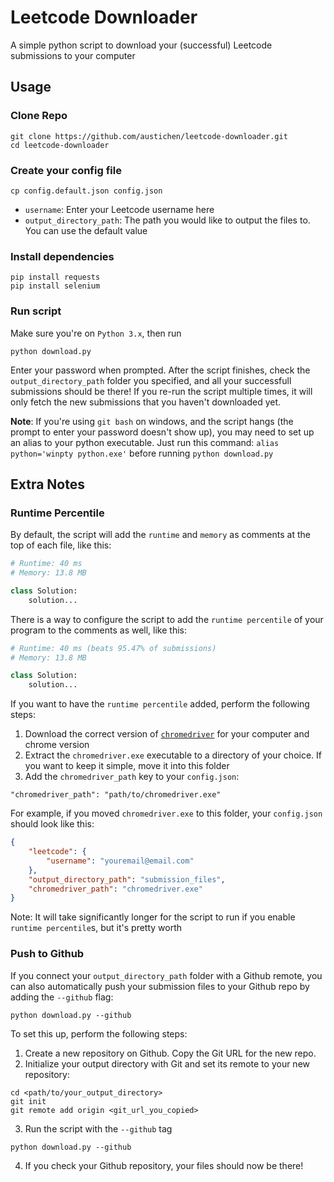 # Leetcode Downloader

A simple python script to download your (successful) Leetcode submissions to your computer

## Usage

### Clone Repo
```
git clone https://github.com/austichen/leetcode-downloader.git
cd leetcode-downloader
```
### Create your config file
```
cp config.default.json config.json
```
- `username`: Enter your Leetcode username here
- `output_directory_path`: The path you would like to output the files to. You can use the default value

### Install dependencies
```
pip install requests
pip install selenium
```

### Run script

Make sure you're on `Python 3.x`, then run
```
python download.py
```

Enter your password when prompted. After the script finishes, check the `output_directory_path` folder you specified, and all your successfull submissions should be there! If you re-run the script multiple times, it will only fetch the new submissions that you haven't downloaded yet.

**Note**: If you're using `git bash` on windows, and the script hangs (the prompt to enter your password doesn't show up), you may need to set up an alias to your python executable. Just run this command: `alias python='winpty python.exe'` before running `python download.py`

## Extra Notes

### Runtime Percentile

By default, the script will add the `runtime` and `memory` as comments at the top of each file, like this:
```python
# Runtime: 40 ms
# Memory: 13.8 MB

class Solution:
    solution...
```

There is a way to configure the script to add the `runtime percentile` of your program to the comments as well, like this:
```python
# Runtime: 40 ms (beats 95.47% of submissions)
# Memory: 13.8 MB

class Solution:
    solution...
```

If you want to have the `runtime percentile` added, perform the following steps:
1. Download the correct version of [`chromedriver`](https://chromedriver.chromium.org/downloads) for your computer and chrome version
2. Extract the `chromedriver.exe` executable to a directory of your choice. If you want to keep it simple, move it into this folder
3. Add the `chromedriver_path` key to your `config.json`:
```
"chromedriver_path": "path/to/chromedriver.exe"
```
For example, if you moved `chromedriver.exe` to this folder, your `config.json` should look like this:
```json
{
    "leetcode": {
        "username": "youremail@email.com"
    },
    "output_directory_path": "submission_files",
    "chromedriver_path": "chromedriver.exe"
}
```

Note: It will take significantly longer for the script to run if you enable `runtime percentile`s, but it's pretty worth

### Push to Github

If you connect your `output_directory_path` folder with a Github remote, you can also automatically push your submission files to your Github repo by adding the `--github` flag:
```
python download.py --github
```

To set this up, perform the following steps:

1. Create a new repository on Github. Copy the Git URL for the new repo.
2. Initialize your output directory with Git and set its remote to your new repository:
```
cd <path/to/your_output_directory>
git init
git remote add origin <git_url_you_copied>
```
3. Run the script with the `--github` tag
```
python download.py --github
```
4. If you check your Github repository, your files should now be there!